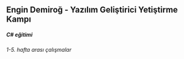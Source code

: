 ## Engin Demiroğ - Yazılım Geliştirici Yetiştirme Kampı 

##### C# eğitimi
###### 1-5. hafta arası çalışmalar
